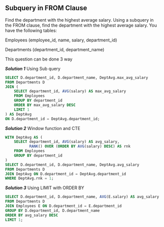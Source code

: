 ## Subquery in FROM Clause
Find the department with the highest average salary.
Using a subquery in the FROM clause, find the department with the highest average salary. You have the following tables:

Employees (employee_id, name, salary, department_id)

Departments (department_id, department_name)


This question can be done 3 way

***Solution 1***
Using Sub query
```sql
SELECT D.department_id, D.department_name, DeptAvg.max_avg_salary
FROM Departments D
JOIN (
    SELECT department_id, AVG(salary) AS max_avg_salary
    FROM Employees
    GROUP BY department_id
    ORDER BY max_avg_salary DESC
    LIMIT 1
) AS DeptAvg
ON D.department_id = DeptAvg.department_id;
```
***Solution 2***
Window function and CTE
```sql
WITH DeptAvg AS (
    SELECT department_id, AVG(salary) AS avg_salary,
           RANK() OVER (ORDER BY AVG(salary) DESC) AS rnk
    FROM Employees
    GROUP BY department_id
)
SELECT D.department_id, D.department_name, DeptAvg.avg_salary
FROM Departments D
JOIN DeptAvg ON D.department_id = DeptAvg.department_id
WHERE DeptAvg.rnk = 1;

```


***Solution 3***
Using LIMIT with ORDER BY
```sql
SELECT D.department_id, D.department_name, AVG(E.salary) AS avg_salary
FROM Departments D
JOIN Employees E ON D.department_id = E.department_id
GROUP BY D.department_id, D.department_name
ORDER BY avg_salary DESC
LIMIT 1;
```
